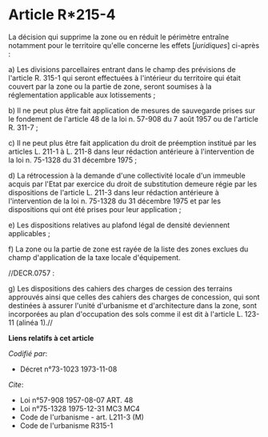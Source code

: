 # Article R*215-4

La décision qui supprime la zone ou en réduit le périmètre entraîne notamment pour le territoire qu'elle concerne les effets
[*juridiques*] ci-après :

a) Les divisions parcellaires entrant dans le champ des prévisions de l'article R. 315-1 qui seront effectuées à l'intérieur
du territoire qui était couvert par la zone ou la partie de zone, seront soumises à la réglementation applicable aux
lotissements ;

b) Il ne peut plus être fait application de mesures de sauvegarde prises sur le fondement de l'article 48 de la loi n. 57-908
du 7 août 1957 ou de l'article R. 311-7 ;

c) Il ne peut plus être fait application du droit de préemption institué par les articles L. 211-1 à L. 211-8 dans leur
rédaction antérieure à l'intervention de la loi n. 75-1328 du 31 décembre 1975 ;

d) La rétrocession à la demande d'une collectivité locale d'un immeuble acquis par l'Etat par exercice du droit de
substitution demeure régie par les dispositions de l'article L. 211-3 dans leur rédaction antérieure à l'intervention de la
loi n. 75-1328 du 31 décembre 1975 et par les dispositions qui ont été prises pour leur application ;

e) Les dispositions relatives au plafond légal de densité deviennent applicables ;

f) La zone ou la partie de zone est rayée de la liste des zones exclues du champ d'application de la taxe locale
d'équipement.

//DECR.0757 :

g) Les dispositions des cahiers des charges de cession des terrains approuvés ainsi que celles des cahiers des charges de
concession, qui sont destinées à assurer l'unité d'urbanisme et d'architecture dans la zone, sont incorporées au plan
d'occupation des sols comme il est dit à l'article L. 123-11 (alinéa 1).//

**Liens relatifs à cet article**

_Codifié par_:

  - Décret n°73-1023 1973-11-08

_Cite_:

  - Loi n°57-908 1957-08-07 ART. 48
  - Loi n°75-1328 1975-12-31 MC3 MC4
  - Code de l'urbanisme - art. L211-3 (M)
  - Code de l'urbanisme R315-1
